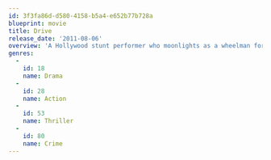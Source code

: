 ```yaml
---
id: 3f3fa86d-d580-4158-b5a4-e652b77b728a
blueprint: movie
title: Drive
release_date: '2011-08-06'
overview: 'A Hollywood stunt performer who moonlights as a wheelman for criminals discovers that a contract has been put on him after a heist gone wrong.'
genres:
  -
    id: 18
    name: Drama
  -
    id: 28
    name: Action
  -
    id: 53
    name: Thriller
  -
    id: 80
    name: Crime
---
```

